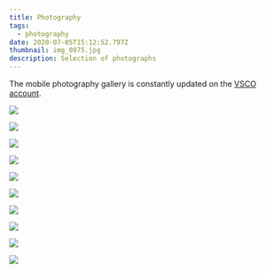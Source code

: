 ```yaml
---
title: Photography
tags:
  - photography
date: 2020-07-05T15:12:52.797Z
thumbnail: img_0975.jpg
description: Selection of photographs
---
```

The mobile photography gallery is constantly updated on the [VSCO account](https://vsco.co/vldslav/).

![](img_8894.jpg)

![](img_1118.jpg)

![](img_0975.jpg)

![](dscf3415.jpg)

![](img_0447.jpg)

![](dscf3362.jpg)

![](img_0641.jpg)

![](img_0925.jpg)

![](img_9264.jpg)

![](img_9216.jpg)